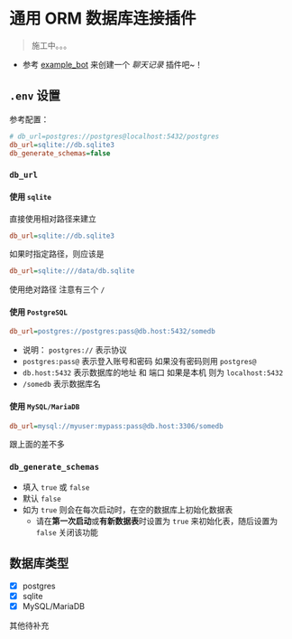 # 通用 ORM 数据库连接插件

> 施工中。。。

- 参考 [example_bot](example_bot) 来创建一个 _聊天记录_ 插件吧~！

## `.env` 设置

参考配置：

```ini
# db_url=postgres://postgres@localhost:5432/postgres
db_url=sqlite://db.sqlite3
db_generate_schemas=false
```

### `db_url`

#### 使用 `sqlite`

直接使用相对路径来建立

```ini
db_url=sqlite://db.sqlite3
```

如果时指定路径，则应该是

```ini
db_url=sqlite:///data/db.sqlite
```

使用绝对路径 注意有三个 `/`

#### 使用 `PostgreSQL`

```ini
db_url=postgres://postgres:pass@db.host:5432/somedb
```

- 说明： `postgres://` 表示协议
- `postgres:pass@` 表示登入账号和密码 如果没有密码则用 `postgres@`
- `db.host:5432` 表示数据库的地址 和 端口 如果是本机 则为 `localhost:5432`
- `/somedb` 表示数据库名

#### 使用 `MySQL/MariaDB`

```ini
db_url=mysql://myuser:mypass:pass@db.host:3306/somedb
```

跟上面的差不多

### `db_generate_schemas`

- 填入 `true` 或 `false`
- 默认 `false`
- 如为 `true` 则会在每次启动时，在空的数据库上初始化数据表
  - 请在**第一次启动**或**有新数据表**时设置为 `true` 来初始化表，随后设置为`false` 关闭该功能

## 数据库类型

- [x] postgres
- [x] sqlite
- [x] MySQL/MariaDB

其他待补充
